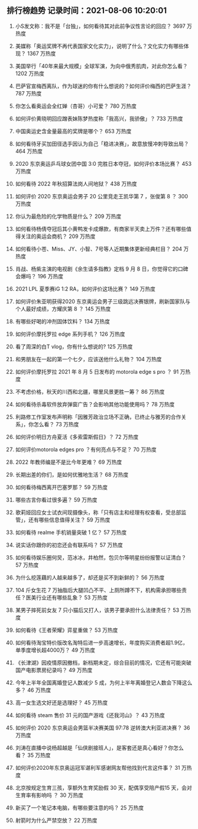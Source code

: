 
## 排行榜趋势 记录时间：2021-08-06 10:20:01
  
  1. 小S发文称：我不是「台独」，如何看待其对此前争议性言论的回应？ 3697 万热度
    
  2. 美媒称「奥运奖牌不再代表国家文化实力」，说明了什么？文化实力有哪些体现？ 1367 万热度
    
  3. 美国举行「40年来最大规模」全球军演，为向中俄秀肌肉，对此你怎么看？ 1202 万热度
    
  4. 巴萨官宣梅西离队，作为球迷的你有什么想说的？如何评价梅西的巴萨生涯？ 787 万热度
    
  5. 你怎么看奥运会全红婵（杏哥）小可爱？ 780 万热度
    
  6. 如何评价黄晓明回应蹭表妹陈梦热度称「我高兴，我骄傲」？ 733 万热度
    
  7. 中国奥运史含金量最高的奖牌是哪个？ 653 万热度
    
  8. 如何看待牙买加田径选手因认为自己「稳进决赛」，故意放慢冲刺导致出局？ 464 万热度
    
  9. 2020 东京奥运乒乓球女团中国 3:0 完胜日本夺冠，如何评价本场比赛？ 453 万热度
    
  10. 如何看待 2022 年秋招算法岗人间地狱？ 438 万热度
    
  11. 如何评价 2020 东京奥运会男子 20 公里竞走王凯华第 7 ，张俊第 8 ？ 300 万热度
    
  12. 你认为最危险的化学物质是什么？ 209 万热度
    
  13. 如何看待杨倩夺冠后其小黄鸭发卡成爆款，有商家半天卖上万件？还有哪些值得关注的奥运会商机？ 209 万热度
    
  14. 如何看待小苍、Miss、JY、小智、7号等人近期集体更新经典栏目？ 204 万热度
    
  15. 肖战、杨紫主演的电视剧《余生请多指教》定档 9 月 8 日，你觉得它的口碑会爆吗？ 196 万热度
    
  16. 2021 LPL 夏季赛iG 1:2 RA，如何评价这场比赛？ 149 万热度
    
  17. 如何评价朱亚明获得2020 东京奥运会男子三级跳远决赛银牌，刷新国家队与个人最好成绩，方耀庆第 8 ？ 145 万热度
    
  18. 有哪些好喝的冲剂固体饮料？ 134 万热度
    
  19. 如何评价摩托罗拉 edge 系列手机？ 126 万热度
    
  20. 看了周深的白T vlog，你有什么想说的? 125 万热度
    
  21. 和男朋友在一起的第一个七夕，应该送他什么礼物？ 104 万热度
    
  22. 如何评价摩托罗拉 2021 年 8 月 5 日发布的 motorola edge s pro ？ 91 万热度
    
  23. 不考虑价格，秋天的川西和北疆，哪里风景更胜一筹？ 86 万热度
    
  24. 如何看待杀毒软件放弃弹窗广告？会影响其他功能使用吗？ 78 万热度
    
  25. 利路修工作室发布声明称「因雅芳政治立场不正确，已终止与雅芳的合作关系」，你怎么看？ 73 万热度
    
  26. 如何评价明日方舟夏活《多索雷斯假日》？ 72 万热度
    
  27. 如何评价motorola edges pro ？有何亮点与不足？ 70 万热度
    
  28. 2022 年教师编是不是比今年更难？ 69 万热度
    
  29. 长期出差的你们，是如何优雅地生活？ 68 万热度
    
  30. 如何看待梅西离开巴塞罗那？ 59 万热度
    
  31. 哪些古言你看过很多遍？ 59 万热度
    
  32. 歌莉娅回应女士试衣间现摄像头，称「只有店主和经理有权查看，受总部监管」，还有哪些信息值得关注？ 59 万热度
    
  33. 如何看待 realme 手机销量突破 1 亿？ 57 万热度
    
  34. 说实话你跟你的初恋还会有联系吗？ 57 万热度
    
  35. 如何看待娱乐圈何炅，范冰冰，井柏然，包贝尔等明星纷纷报警以证清白？ 57 万热度
    
  36. 为什么挖莲藕的人越来越多了，却还是买不到新鲜的？ 56 万热度
    
  37. 104 斤女生花 7 万抽脂后大腿凹凸不平、上厕所蹲不下，机构需承担哪些责任？医美行业还有哪些乱象？ 53 万热度
    
  38. 某男子摔死前女友 7 只小猫后又打人，该男子要承担什么法律责任？ 53 万热度
    
  39. 如何看待《王者荣耀》弈星重做？ 53 万热度
    
  40. 如何看待淘宝特价版改名淘特后进一步高速增长，年度购买消费者超1.9亿，单季度增长超4000万？ 49 万热度
    
  41. 《长津湖》因疫情原因撤档，新档期未定，综合目前的情况，它还有可能突破国产电影票房纪录吗？ 49 万热度
    
  42. 今年上半年全国离婚登记人数减少 5 成，为何上半年离婚登记人数会下降这么多？ 46 万热度
    
  43. 高一女生选文好还是选理好？ 45 万热度
    
  44. 如何看待 steam 售价 31 元的国产游戏《还我河山》？ 43 万热度
    
  45. 如何评价 2020 东京奥运会男篮半决赛美国 97:78 逆转澳大利亚进决赛？ 36 万热度
    
  46. 刘涛在直播中说杨超越是「仙侠剧接班人」，是客套还是真心看好？你怎么看？ 35 万热度
    
  47. 如何评价2020年东京奥运冠军谌利军感谢网友帮他找到代言这件事？ 31 万热度
    
  48. 北京按规定生育三孩，享额外生育奖励假 30 天，配偶享受陪产假15 天，会对生育率有影响吗 ？ 30 万热度
    
  49. 新买了一个笔记本电脑，有哪些要注意的吗？ 25 万热度
    
  50. 射箭时为什么严禁空放？ 22 万热度
    